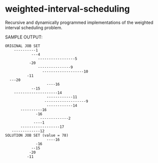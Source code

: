 # weighted-interval-scheduling
Recursive and dynamically programmed implementations of the weighted interval scheduling problem.

SAMPLE OUTPUT:
```
ORIGINAL JOB SET
    ----------1
            ---4
               -----------------5
           -20
               ---------------9
                 -------------------10
          -11
  ---20
                   ----16
            --15
    --------------------14
                   ------------11
                  -------------------9
                   ------------14
       ----------16
              -16
                -------------2
             ----1
       ------------------17
   -------------12
SOLUTION JOB SET (value = 78)
                   ----16
              -16
            --15
           -20
          -11
```
